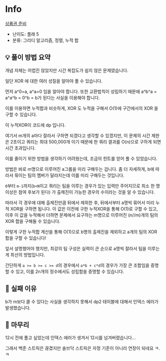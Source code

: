 # Info
[상품권 준비](https://boj.kr/19588)

- 난이도: 플래 5
- 분류: 그리디 알고리즘, 정렬, 누적 합

## 💡 풀이 방법 요약

개념 자체는 어렵진 않았지만 시간 복잡도가 쉽지 않은 문제였습니다.

일단 XOR 에 대한 여러 성질을 알아야 풀 수 있습니다.

먼저 a^0=a, a^a=0 임을 알아야 합니다. 또한 교환법칙이 성립하기 때문에 a^b^a = a^a^b = 0^b = b가 된다는 사실을 이용해야 합니다.

이를 이용하면 누적합과 비슷하게, XOR 도 누적을 구해서 O(1)에 구간에서의 XOR 을 구할 수 있습니다.

이 누적XOR이 코드에 dp 입니다.

여기서 m개의 a마다 잘라서 구하면 되겠다고 생각할 수 있겠지만, 이 문제의 시간 제한은 2초이고 쿼리는 최대 500,000개 이기 때문에 한 쿼리 결과를 O(n)으로 구하게 되면 시간 초과입니다.

이를 줄이기 위한 방법을 생각하기 어려웠는데, 조금의 힌트를 얻어 풀 수 있었습니다.

방법은 바로 m명으로 이루어진 a그룹을 미리 구해두는 겁니다. 좀 더 자세하게, b에 따라서 묶이는 팀의 멤버가 달라지는데 이를 미리 구해두는 것입니다.

`0`부터 `m-1`까지(`b<N`이고 쿼리는 팀을 이루는 경우가 있는 입력만 주어지므로 최소 한 명 이상은 참여 후보가 된다) 가 출제진이 가능한 경우의 수이라는 것을 알 수 있습니다.

따라서 각 경우에 대해 출제진만큼 뒤에서 제외한 후, 뒤에서부터 a명씩 묶어서 미리 누적 XOR을 구하면 됩니다. 이 값은 이전에 구한 누적XOR을 통해 O(1)로 구할 수 있고, 이후 이 값을 누적해서 더하면 문제에서 요구하는 m명으로 이루어진 (n//m)개의 팀의 XOR 합을 구해둘 수 있습니다.

이렇게 구한 누적합 계산을 통해 O(1)으로 b명의 출제진을 제외하고 a개의 팀의 XOR 합을 구할 수 있습니다!

앞서 설명했어야 했지만, 최강의 팀 구성은 실력이 큰 순으로 a명씩 잘라서 팀을 이루는 게 최선의 방법입니다.

간단하게 `a >= b >= c >= d`의 경우에서 `a*b + c*d`의 경우가 가장 큰 조합임을 증명할 수 있고, 이를 2n개의 정수에서도 성립함을 증명할 수 있습니다.

## 👀 실패 이유

b가 m보다 클 수 있다는 사실을 생각하지 못해서 dp2 테이블에 대해서 인덱스 에러가 발생했습니다.

## 🙂 마무리

12시 전에 풀고 싶었는데 인덱스 에러가 생겨서 12시를 넘겨버렸습니다...

그래서 백준 스트릭은 끊겼지만 솔브닥 스트릭은 자정 기준이 아니라 연장이 되네요 ㅋ.ㅋ
